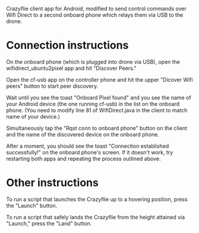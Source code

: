 Crazyflie client app for Android, modified to send control commands over Wifi Direct to a second onboard phone which relays them via USB to the drone.


# Connection instructions #
On the onboard phone (which is plugged into drone via USB), open the wifidirect_ubuntu2pixel app and hit "Discover Peers."

Open the cf-usb app on the controller phone and hit the upper "Dicover Wifi peers" button to start peer discovery.

Wait until you see the toast "Onboard Pixel found" and you see the name of your Android device (the one running cf-usb) in the list on the onboard phone. (You need to modify line 81 of WifiDirect.java in the client to match name of your device.)

Simultaneously tap the "Rqst conn to onboard phone" button on the client and the name of the discovered device on the onboard phone.

After a moment, you should see the toast "Connection established successfully!" on the onboard phone's screen. If it doesn't work, try restarting both apps and repeating the process outlined above.


# Other instructions #
To run a script that launches the Crazyflie up to a hovering position, press the "Launch" button.

To run a script that safely lands the Crazyflie from the height attained via "Launch," press the "Land" button.

